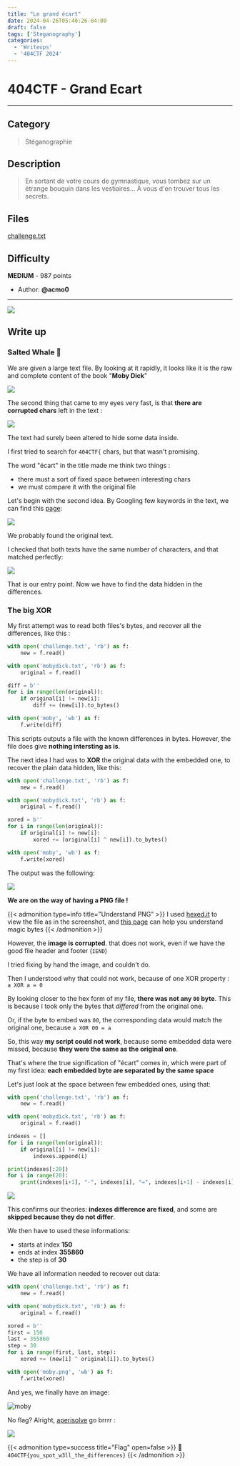 ```yaml
---
title: "Le grand écart"
date: 2024-04-26T05:40:26-04:00
draft: false
tags: ['Steganography']
categories:
  - 'Writeups'
  - '404CTF 2024'
---
```


# 404CTF - Grand Ecart
---

## Category

> Stéganographie

## Description

> En sortant de votre cours de gymnastique, vous tombez sur un étrange bouquin dans les vestiaires... À vous d'en trouver tous les secrets.

## Files

[challenge.txt](challenge.txt)

## Difficulty

**MEDIUM** - 987 points

- Author: **@acmo0**
---

![](screen.png)

## Write up

### Salted Whale :whale:

We are given a large text file. By looking at it rapidly, it looks like it is the raw and complete content of the book "**Moby Dick**"

![](mobydick.png)

The second thing that came to my eyes very fast, is that **there are corrupted chars** left in the text :

![](corruption.png)

The text had surely been altered to hide some data inside.

I first tried to search for `404CTF{` chars, but that wasn't promising.

The word "écart" in the title made me think two things :
- there must a sort of fixed space between interesting chars
- we must compare it with the original file

Let's begin with the second idea. By Googling few keywords in the text, we can find this [page](https://gist.github.com/StevenClontz/4445774):

![](original.png)

We probably found the original text.

I checked that both texts have the same number of characters, and that matched perfectly:

![](match_size.png)

That is our entry point. Now we have to find the data hidden in the differences.

### The big XOR

My first attempt was to read both files's bytes, and recover all the differences, like this :

```python
with open('challenge.txt', 'rb') as f:
	new = f.read()

with open('mobydick.txt', 'rb') as f:
	original = f.read()

diff = b''
for i in range(len(original)):
	if original[i] != new[i]:
		diff += (new[i]).to_bytes()

with open('moby', 'wb') as f:
	f.write(diff)
```

This scripts outputs a file with the known differences in bytes. However, the file does give __nothing intersting as is__.

The next idea I had was to **XOR** the original data with the embedded one, to recover the plain data hidden, like this:

```python
with open('challenge.txt', 'rb') as f:
	new = f.read()

with open('mobydick.txt', 'rb') as f:
	original = f.read()

xored = b''
for i in range(len(original)):
	if original[i] != new[i]:
		xored += (original[i] ^ new[i]).to_bytes()

with open('moby', 'wb') as f:
	f.write(xored)
```

The output was the following:

![](a_png.png)

**We are on the way of having a PNG file !**

{{< admonition type=info title="Understand PNG" >}}
I used [hexed.it](https://hexed.it/) to view the file as in the screenshot, and [this page](https://en.wikipedia.org/wiki/List_of_file_signatures) can help you understand magic bytes
{{< /admonition >}}

However, the **image is corrupted**. that does not work, even if we have the good file header and footer (`IEND`)

I tried fixing by hand the image, and couldn't do.

Then I understood why that could not work, because of one XOR property :
`a XOR a = 0`

By looking closer to the hex form of my file, **there was not any `00` byte**. This is because I took only the bytes that *differed* from the original one.

Or, if the byte to embed was `00`, the corresponding data would match the original one, because `a XOR 00 = a`

So, this way __my script could not work__, because some embedded data were missed, because **they were the same as the original one**.

That's where the true signification of "écart" comes in, which were part of my first idea: **each embedded byte are separated by the same space**

Let's just look at the space between few embedded ones, using that:

```python
with open('challenge.txt', 'rb') as f:
	new = f.read()

with open('mobydick.txt', 'rb') as f:
	original = f.read()

indexes = []
for i in range(len(original)):
	if original[i] != new[i]:
		indexes.append(i)

print(indexes[:20])
for i in range(20):
	print(indexes[i+1], "-", indexes[i], "=", indexes[i+1] - indexes[i])
```

![](indexes2.png)

This confirms our theories: **indexes difference are fixed**, and some are **skipped because they do not differ**.

We then have to used these informations:
- starts at index **150**
- ends at index **355860**
- the step is of **30**

We have all information needed to recover out data:
```python  
with open('challenge.txt', 'rb') as f:
	new = f.read()

with open('mobydick.txt', 'rb') as f:
	original = f.read()

xored = b''
first = 150
last = 355860
step = 30
for i in range(first, last, step):
	xored += (new[i] ^ original[i]).to_bytes()

with open('moby.png', 'wb') as f:
	f.write(xored)
```

And yes, we finally have an image:

![moby](moby.png)

No flag? Alright, [aperisolve](https://aperisolve.fr/6281adf3ebb8c5795c187350f909b00e) go brrrr :

![](flaaaaag.png)

{{< admonition type=success title="Flag" open=false >}}
:triangular_flag_on_post: `404CTF{you_spot_w3ll_the_differences}`
{{< /admonition >}}
